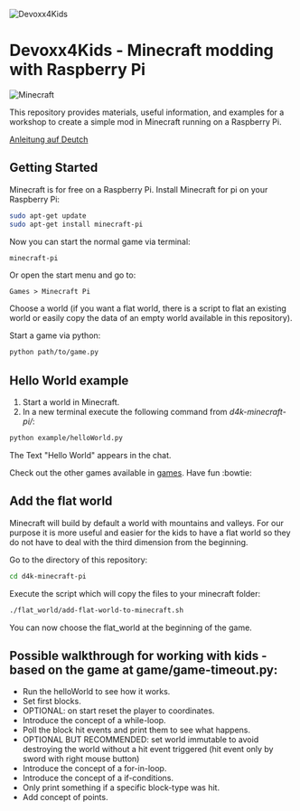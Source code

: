 ![Devoxx4Kids](http://www.devoxx4kids.de/wp-content/uploads/2015/07/cropped-header_hp.jpg)

# Devoxx4Kids - Minecraft modding with Raspberry Pi

![Minecraft](https://s-media-cache-ak0.pinimg.com/736x/a4/2c/f1/a42cf121fbcf008b82f576c98cb0791a.jpg)

This repository provides materials, useful information, and examples for a workshop to create a simple mod in
Minecraft running on a Raspberry Pi.


[Anleitung auf Deutch](README_DE.md)


## Getting Started

Minecraft is for free on a Raspberry Pi.
Install Minecraft for pi on your Raspberry Pi:
```sh
sudo apt-get update
sudo apt-get install minecraft-pi
```
Now you can start the normal game via terminal:
```sh
minecraft-pi
```
Or open the start menu and go to:
```
Games > Minecraft Pi
```
Choose a world (if you want a flat world, there is a script to flat an existing world or easily copy the data
of an empty world available in this repository).

Start a game via python:
```sh
python path/to/game.py
```

## Hello World example

1. Start a world in Minecraft.
2. In a new terminal execute the following command from _d4k-minecraft-pi/_:
```sh
python example/helloWorld.py
```
The Text "Hello World" appears in the chat.

Check out the other games available in [games](games). Have fun :bowtie:


## Add the flat world

Minecraft will build by default a world with mountains and valleys.
For our purpose it is more useful and easier for the kids to have a flat world so they do not have to deal
with the third dimension from the beginning.

Go to the directory of this repository:
```sh
cd d4k-minecraft-pi
```
Execute the script which will copy the files to your minecraft folder:
```sh
./flat_world/add-flat-world-to-minecraft.sh
```
You can now choose the flat_world at the beginning of the game.

## Possible walkthrough for working with kids - based on the game at game/game-timeout.py:

* Run the helloWorld to see how it works.
* Set first blocks.
* OPTIONAL: on start reset the player to coordinates.
* Introduce the concept of a while-loop.
* Poll the block hit events and print them to see what happens.
* OPTIONAL BUT RECOMMENDED: set world immutable to avoid destroying the world without a hit event triggered
(hit event only by sword with right mouse button)
* Introduce the concept of a for-in-loop.
* Introduce the concept of a if-conditions.
* Only print something if a specific block-type was hit.
* Add concept of points.
